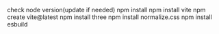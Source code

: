 check node version(update if needed)
npm install
npm install vite
npm create vite@latest
npm install three
npm install normalize.css
npm install esbuild
